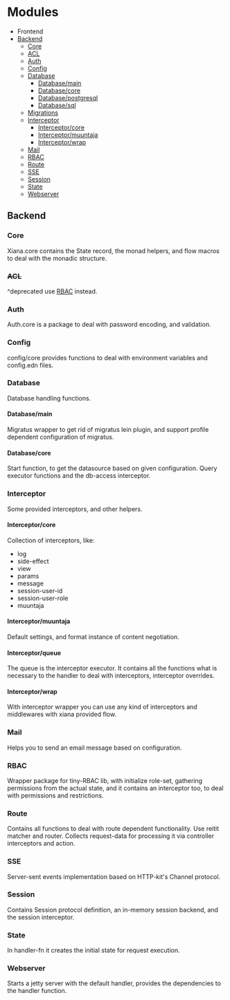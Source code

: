 # Modules

- Frontend
- [Backend](#backend)
    - [Core](#core)
    - [ACL](#acl)
    - [Auth](#auth)
    - [Config](#config)
    - [Database](#database)
        - [Database/main](#databasemain)
        - [Database/core](#databasecore)
        - [Database/postgresql](#databasepostgresql)
        - [Database/sql](#databasesql)
    - [Migrations](#migrations)
    - [Interceptor](#interceptor)
        - [Interceptor/core](#interceptorcore)
        - [Interceptor/muuntaja](#interceptormuuntaja)
        - [Interceptor/wrap](#interceptorwrap)
    - [Mail](#mail)
    - [RBAC](#rbac-1)
    - [Route](#route)
    - [SSE](#sse)
    - [Session](#session)
    - [State](#state-1)
    - [Webserver](#webserver)

## Backend

### Core

Xiana.core contains the State record, the monad helpers, and flow macros to deal with the monadic structure.

### ~~ACL~~

^deprecated use [RBAC](#rbac) instead.

### Auth

Auth.core is a package to deal with password encoding, and validation.

### Config

config/core provides functions to deal with environment variables and config.edn files.

### Database

Database handling functions.

#### Database/main

Migratus wrapper to get rid of migratus lein plugin, and support profile dependent configuration of migratus.

#### Database/core

Start function, to get the datasource based on given configuration. Query executor functions and the db-access
interceptor.

### Interceptor

Some provided interceptors, and other helpers.

#### Interceptor/core

Collection of interceptors, like:

- log
- side-effect
- view
- params
- message
- session-user-id
- session-user-role
- muuntaja

#### Interceptor/muuntaja

Default settings, and format instance of content negotiation.

#### Interceptor/queue

The queue is the interceptor executor. It contains all the functions what is necessary to the handler to deal with
interceptors, interceptor overrides.

#### Interceptor/wrap

With interceptor wrapper you can use any kind of interceptors and middlewares with xiana provided flow.

### Mail

Helps you to send an email message based on configuration.

### RBAC

Wrapper package for tiny-RBAC lib, with initialize role-set, gathering permissions from the actual state, and it
contains an interceptor too, to deal with permissions and restrictions.

### Route

Contains all functions to deal with route dependent functionality. Use reitit matcher and router. Collects request-data
for processing it via controller interceptors and action.

### SSE

Server-sent events implementation based on HTTP-kit's Channel protocol.

### Session

Contains Session protocol definition, an in-memory session backend, and the session interceptor.

### State

In handler-fn it creates the initial state for request execution.

### Webserver

Starts a jetty server with the default handler, provides the dependencies to the handler function.
